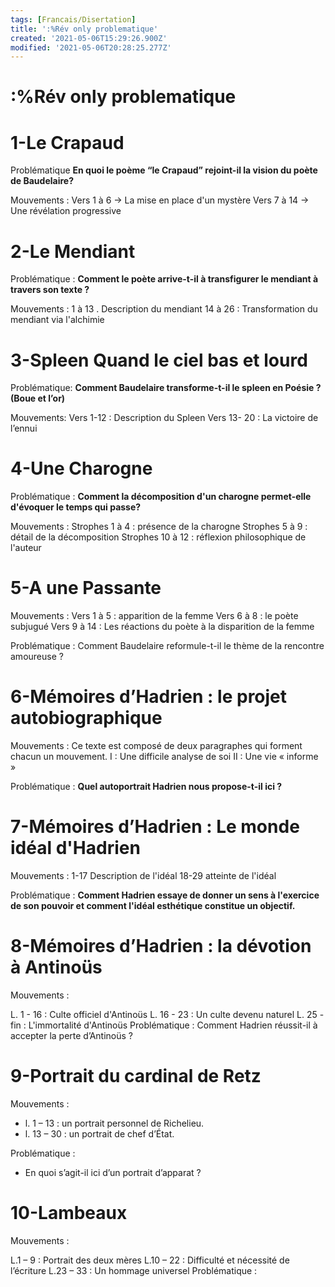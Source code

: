 ```yaml
---
tags: [Francais/Disertation]
title: ':%Rév only problematique'
created: '2021-05-06T15:29:26.900Z'
modified: '2021-05-06T20:28:25.277Z'
---
```


# :%Rév only problematique

# 1-Le Crapaud 
Problématique
**En quoi le poème “le Crapaud” rejoint-il la vision du poète de Baudelaire?**

Mouvements :
Vers 1 à 6 -> La mise en place d'un mystère
Vers 7 à 14 -> Une révélation progressive


# 2-Le Mendiant
Problématique :
**Comment le poète arrive-t-il à transfigurer le mendiant à travers son texte ?**

Mouvements :
1 à 13 . Description du mendiant
14 à 26 : Transformation du mendiant via l'alchimie


# 3-Spleen Quand le ciel bas et lourd
Problématique:
**Comment Baudelaire transforme-t-il le spleen en Poésie ? (Boue et l’or)**

Mouvements:
Vers 1-12 : Description du Spleen
Vers 13- 20 : La victoire de l’ennui

# 4-Une Charogne
Problématique :
**Comment la décomposition d'un charogne permet-elle d'évoquer le temps qui passe?**

Mouvements :
Strophes 1 à 4 : présence de la charogne
Strophes 5 à 9 : détail de la décomposition
Strophes 10 à 12 : réflexion philosophique de l'auteur

# 5-A une Passante
Mouvements :
Vers 1 à 5 : apparition de la femme 
Vers 6 à 8 : le poète subjugué 
Vers 9 à 14 : Les réactions du poète à la disparition de la femme

Problématique :
Comment Baudelaire reformule-t-il le thème de la rencontre amoureuse ?

# 6-Mémoires d’Hadrien : le projet autobiographique

Mouvements :
Ce texte est composé de deux paragraphes qui forment chacun un mouvement.
I : Une difficile analyse de soi
II : Une vie « informe »

Problématique :
**Quel autoportrait Hadrien nous propose-t-il ici ?**


# 7-Mémoires d’Hadrien : Le monde idéal d'Hadrien
Mouvements :
1-17 Description de l'idéal
18-29 atteinte de l'idéal

Problématique :
**Comment Hadrien essaye de donner un sens à l'exercice de son pouvoir et comment l'idéal esthétique constitue un objectif.**

# 8-Mémoires d’Hadrien : la dévotion à Antinoüs
Mouvements :

L. 1 - 16 : Culte officiel d'Antinoüs
L. 16 - 23 : Un culte devenu naturel
L. 25 - fin : L'immortalité d'Antinoüs
Problématique :
Comment Hadrien réussit-il à accepter la perte d’Antinoüs ?

# 9-Portrait du cardinal de Retz
Mouvements :
- l. 1 – 13 : un portrait personnel de Richelieu.
- l. 13 – 30 : un portrait de chef d’État.

Problématique :
- En quoi s’agit-il ici d’un portrait d’apparat ?

# 10-Lambeaux
Mouvements :

L.1 – 9 : Portrait des deux mères 
L.10 – 22 : Difficulté et nécessité de l’écriture
L.23 – 33 : Un hommage universel
Problématique :





